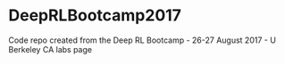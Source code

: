 # DeepRLBootcamp2017

Code repo created from the Deep RL Bootcamp - 26-27 August 2017 - U Berkeley CA
<a hr="https://sites.google.com/view/deep-rl-bootcamp/labs">labs page</a>
